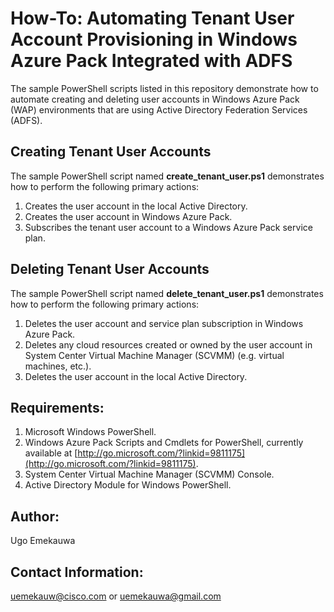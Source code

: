 # How-To: Automating Tenant User Account Provisioning in Windows Azure Pack Integrated with ADFS

The sample PowerShell scripts listed in this repository demonstrate how to automate creating and deleting user accounts in Windows Azure Pack (WAP) environments that are using Active Directory Federation Services (ADFS).

## Creating Tenant User Accounts
The sample PowerShell script named **create_tenant_user.ps1** demonstrates how to perform the following primary actions:
1. Creates the user account in the local Active Directory.
2. Creates the user account in Windows Azure Pack.
3. Subscribes the tenant user account to a Windows Azure Pack service plan.

## Deleting Tenant User Accounts
The sample PowerShell script named **delete_tenant_user.ps1** demonstrates how to perform the following primary actions:
1. Deletes the user account and service plan subscription in Windows Azure Pack.
2. Deletes any cloud resources created or owned by the user account in System Center Virtual Machine Manager (SCVMM) (e.g. virtual machines, etc.).
3. Deletes the user account in the local Active Directory.

## Requirements:
1. Microsoft Windows PowerShell.
2. Windows Azure Pack Scripts and Cmdlets for PowerShell, currently available at [http://go.microsoft.com/?linkid=9811175](http://go.microsoft.com/?linkid=9811175).
3. System Center Virtual Machine Manager (SCVMM) Console.
4. Active Directory Module for Windows PowerShell.

## Author:
Ugo Emekauwa

## Contact Information:
uemekauw@cisco.com or uemekauwa@gmail.com
